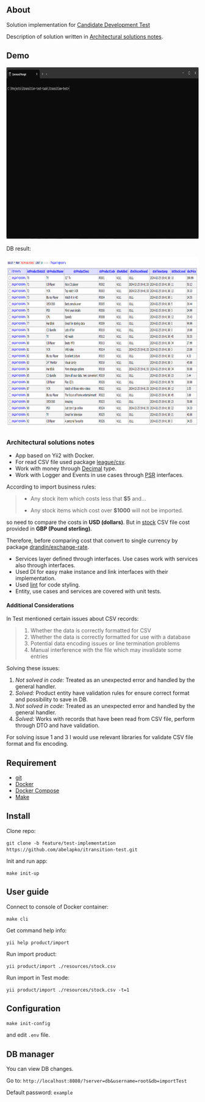 ## About

Solution implementation for [Candidate Development Test](./resources/PHP-task.pdf)

Description of solution written in [Architectural solutions notes](#architectural-solutions-notes).

## Demo

<img src="./resources/demo.gif" height="450" width="auto">

DB result:

<img src="./resources/result-db.png" height="450" width="auto">

### Architectural solutions notes

- App based on Yii2 with Docker.
- For read CSV file used package [league/csv](https://csv.thephpleague.com/).
- Work with money through [Decimal](https://php-decimal.github.io/) type.
- Work with Logger and Events in use cases through [PSR](https://www.php-fig.org/psr/) interfaces.

According to import business rules:
> - Any stock item which costs less that **$5** and...
> 
> - Any stock items which cost over **$1000** will not be imported.

so need to compare the costs in **USD (dollars)**. But in [stock](./resources/stock.csv) CSV file cost provided in **GBP (Pound sterling)**.

Therefore, before comparing cost that convert to single currency by package [drandin/exchange-rate](drandin/exchange-rate).

- Services layer defined through interfaces. Use cases work with services also through interfaces.
- Used DI for easy make instance and link interfaces with their implementation.
- Used [lint](https://github.com/squizlabs/PHP_CodeSniffer) for code styling.
- Entity, use cases and services are covered with unit tests.

#### Additional Considerations

In Test mentioned certain issues about CSV records:

> 1. Whether the data is correctly formatted for CSV
> 2. Whether the data is correctly formatted for use with a database
> 3. Potential data encoding issues or line termination problems
> 4. Manual interference with the file which may invalidate some entries

Solving these issues:

1. _Not solved in code:_ Treated as an unexpected error and handled by the general handler.
2. _Solved:_ Product entity have validation rules for ensure correct format and possibility to save in DB.
3. _Not solved in code:_ Treated as an unexpected error and handled by the general handler.
4. _Solved:_ Works with records that have been read from CSV file, perform through DTO and have validation.

For solving issue 1 and 3 I would use relevant libraries for validate CSV file format and fix encoding. 

## Requirement
- [git](https://git-scm.com/)
- [Docker](https://www.docker.com/)
- [Docker Compose](https://docs.docker.com/compose/)
- [Make](https://www.gnu.org/software/make/)

## Install

Clone repo:

`git clone -b feature/test-implementation https://github.com/abelapko/itransition-test.git`

Init and run app:

`make init-up`

## User guide

Connect to console of Docker container:

`make cli`

Get command help info:

`yii help product/import`

Run import product:

`yii product/import ./resources/stock.csv`

Run import in Test mode:

`yii product/import ./resources/stock.csv -t=1`

## Configuration

`make init-config`

and edit `.env` file.

## DB manager

You can view DB changes.

Go to:
`http://localhost:8080/?server=db&username=root&db=importTest`

Default password: `example`